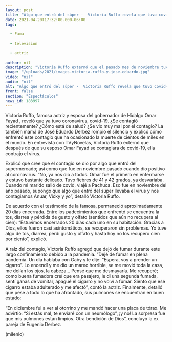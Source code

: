 ```yaml
---
layout: post
title: "Algo que entró del súper -  Victoria Ruffo revela que tuvo covid-19; así enfrentó el contagio"
date: 2021-04-20T17:32:00.000-06:00
tags:
  
  - Fama
  
  - television
  
  - actriz
  
author: nil
description: "Victoria Ruffo externó que el pasado mes de noviembre tuvo covid-19. Contó cuáles fueron los síntomas que presentó y cómo se encuentran sus pulmones. "
image: "/uploads/2021/images-victoria-ruffo-y-jose-eduardo.jpg"
video: "nil"
audio: "nil"
alt: "Algo que entró del súper -  Victoria Ruffo revela que tuvo covid-19; así enfrentó el contagio"
front: false
section: "Espectáculos"
news_id: 183997
---
```


Victoria Ruffo, famosa actriz y esposa del gobernador de Hidalgo Omar Fayad , reveló que ya tuvo coronavirus, covid-19. ¿Se contagió recientemente? ¿Cómo está de salud? ¿Se vio muy mal por el contagio? La también mamá de José Eduardo Derbez rompió el silencio y explicó cómo enfrentó este contagio que ha ocasionado la muerte de cientos de miles en el mundo. En entrevista con TVyNovelas, Victoria Ruffo externó que después de que su esposo Omar Fayad se contagiara de covid-19, ella contrajo el virus. 

Explicó que cree que el contagio se dio por algo que entró del supermercado; así como que fue en noviembre pasado cuando dio positivo al coronavirus. “No, ya nos dio a todos. Omar fue el primero en enfermarse y estuvo bastante delicado. Tuvo fiebres de 41 y 42 grados, ya desvariaba. Cuando mi marido salió de covid, viajé a Pachuca. Eso fue en noviembre del año pasado, supongo que algo que entró del súper llevaba el virus y nos contagiamos Anuar, Vicky y yo”, detalló Victoria Ruffo. 

De acuerdo con el testimonio de la famosa, permaneció aproximadamente 20 días encerrada. Entre los padecimientos que enfrentó se encuentra la tos, diarrea y pérdida de gusto y olfato (sentidos que aún no recupera al cien): “Estuvimos encerrados 20 días cada uno en su habitación. Gracias a Dios, ellos fueron casi asintomáticos, se recuperaron sin problemas. Yo tuve algo de tos, diarrea, perdí gusto y olfato y hasta hoy no los recupero cien por ciento”, explicó. 

A raíz del contagio, Victoria Ruffo agregó que dejó de fumar durante este largo confinamiento debido a la pandemia. “Dejé de fumar en plena pandemia. Un día hablaba con Gaby y le dije: “Espera, voy a prender un cigarro”. Lo encendí y me dio un mareo horrible, se me movió toda la casa, me dolían los ojos, la cabeza… Pensé que me desmayaría. Me recuperé; como buena fumadora creí que era pasajero, le di una segunda fumada, sentí ganas de vomitar, apagué el cigarro y no volví a fumar. Siento que ese cigarro estaba adulterado y me afectó”, contó la actriz. Finalmente, detalló que pese a todo lo que ha afrontado, sus pulmones se encuentran en buen estado: 

“En diciembre fui a ver al otorrino y me mandó hacer una placa de tórax. Me advirtió: “Si estás mal, te enviaré con un neumólogo”, ¡y no! La sorpresa fue que mis pulmones están limpios. Otra bendición de Dios”, concluyó la ex pareja de Eugenio Derbez. 

(milenio)